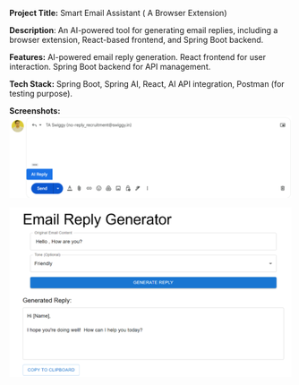 **Project Title:** Smart Email Assistant ( A Browser Extension)

**Description**: An AI-powered tool for generating email replies, including a browser extension, React-based frontend, and Spring Boot backend.

**Features:**
AI-powered email reply generation.
React frontend for user interaction.
Spring Boot backend for API management.

**Tech Stack:**  Spring Boot, Spring AI, React, AI API integration, Postman (for testing purpose).

**Screenshots:** 
![AI Reply](AI%20Reply.png)


![Email Reply Generator](Email%20Reply%20Generator.png)
